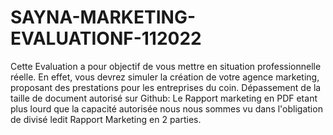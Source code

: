 # SAYNA-MARKETING-EVALUATIONF-112022
Cette Evaluation a pour objectif de vous mettre en situation professionnelle réelle. En effet, vous devrez simuler la création de votre agence marketing, proposant des prestations pour les entreprises du coin. 
Dépassement de la taille de document autorisé sur Github: Le Rapport marketing en PDF etant plus lourd que la capacité autorisée nous nous sommes vu dans l'obligation de divisé ledit Rapport Marketing en 2 parties.
